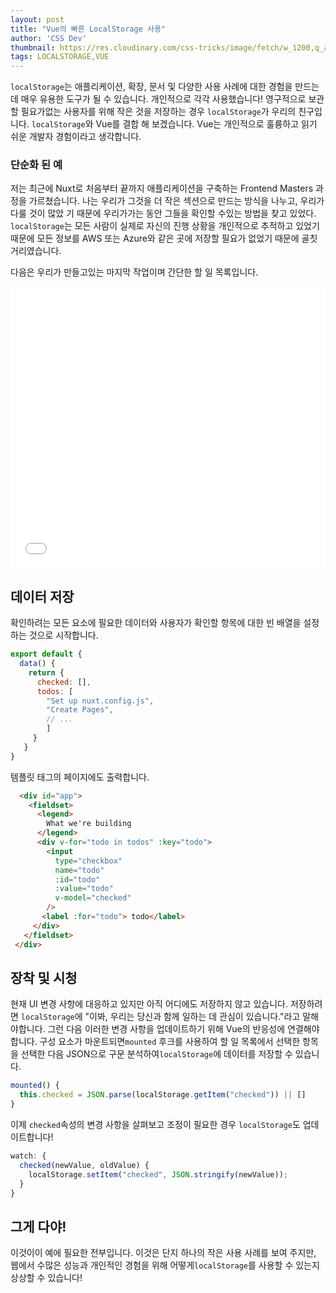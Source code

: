 ```yaml
---
layout: post
title: "Vue의 빠른 LocalStorage 사용"
author: 'CSS Dev'
thumbnail: https://res.cloudinary.com/css-tricks/image/fetch/w_1200,q_auto,f_auto/https://css-tricks.com/wp-content/uploads/2020/11/vue-localstorage.jpg
tags: LOCALSTORAGE,VUE
---
```



`localStorage`는 애플리케이션, 확장, 문서 및 다양한 사용 사례에 대한 경험을 만드는 데 매우 유용한 도구가 될 수 있습니다.
 개인적으로 각각 사용했습니다!
 영구적으로 보관할 필요가없는 사용자를 위해 작은 것을 저장하는 경우 `localStorage`가 우리의 친구입니다.
 `localStorage`와 Vue를 결합 해 보겠습니다. Vue는 개인적으로 훌륭하고 읽기 쉬운 개발자 경험이라고 생각합니다.
 

### 단순화 된 예
 

저는 최근에 Nuxt로 처음부터 끝까지 애플리케이션을 구축하는 Frontend Masters 과정을 가르쳤습니다.
 나는 우리가 그것을 더 작은 섹션으로 만드는 방식을 나누고, 우리가 다룰 것이 많았 기 때문에 우리가가는 동안 그들을 확인할 수있는 방법을 찾고 있었다.
 `localStorage`는 모든 사람이 실제로 자신의 진행 상황을 개인적으로 추적하고 있었기 때문에 모든 정보를 AWS 또는 Azure와 같은 곳에 저장할 필요가 없었기 때문에 골칫거리였습니다.
 

다음은 우리가 만들고있는 마지막 작업이며 간단한 할 일 목록입니다.
 

<div class="wp-block-cp-codepen-gutenberg-embed-block cp_embed_wrapper resizable" style="height: 450px;"><iframe id="cp_embed_JjXdNrO" src="//codepen.io/anon/embed/JjXdNrO?height=450&amp;theme-id=1&amp;slug-hash=JjXdNrO&amp;default-tab=result" height="450" scrolling="no" frameborder="0" allowfullscreen="" allowpaymentrequest="" name="CodePen Embed JjXdNrO" title="CodePen Embed JjXdNrO" class="cp_embed_iframe" style="width: 100%; overflow: hidden; height: 100%;">CodePen Embed Fallback</iframe><div class="win-size-grip" style="touch-action: none;"></div></div>

## 데이터 저장
 

확인하려는 모든 요소에 필요한 데이터와 사용자가 확인할 항목에 대한 빈 배열을 설정하는 것으로 시작합니다.
 

```js
export default {
  data() {
    return {
      checked: [],
      todos: [
        "Set up nuxt.config.js",
        "Create Pages",
        // ...
        ]
     }
   }
}
```

템플릿 태그의 페이지에도 출력합니다.
 

```html
  <div id="app">
    <fieldset>
      <legend>
        What we're building
      </legend>
      <div v-for="todo in todos" :key="todo">
        <input
          type="checkbox"
          name="todo"
          :id="todo"
          :value="todo"
          v-model="checked"
        />
       <label :for="todo"> todo</label>
     </div>
   </fieldset>
 </div>
```

## 장착 및 시청
 

현재 UI 변경 사항에 대응하고 있지만 아직 어디에도 저장하지 않고 있습니다.
 저장하려면 `localStorage`에 "이봐, 우리는 당신과 함께 일하는 데 관심이 있습니다."라고 말해야합니다.
 그런 다음 이러한 변경 사항을 업데이트하기 위해 Vue의 반응성에 연결해야합니다.
 구성 요소가 마운트되면`mounted` 후크를 사용하여 할 일 목록에서 선택한 항목을 선택한 다음 JSON으로 구문 분석하여`localStorage`에 데이터를 저장할 수 있습니다.
 

```js
mounted() {
  this.checked = JSON.parse(localStorage.getItem("checked")) || []
}
```

이제 `checked`속성의 변경 사항을 살펴보고 조정이 필요한 경우 `localStorage`도 업데이트합니다!
 

```js
watch: {
  checked(newValue, oldValue) {
    localStorage.setItem("checked", JSON.stringify(newValue));
  }
}
```

## 그게 다야!
 

이것이이 예에 필요한 전부입니다.
 이것은 단지 하나의 작은 사용 사례를 보여 주지만, 웹에서 수많은 성능과 개인적인 경험을 위해 어떻게`localStorage`를 사용할 수 있는지 상상할 수 있습니다!
 